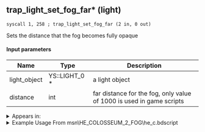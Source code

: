 ## trap_light_set_fog_far* (light)

`syscall 1, 258 ; trap_light_set_fog_far (2 in, 0 out)`

Sets the distance that the fog becomes fully opaque

#### Input parameters
| Name | Type | Description
|------|------|------------
| light_object   | YS::LIGHT_0 *   | a light object
| distance   | int   | far distance for the fog, only value of 1000 is used in game scripts




<details>
	<summary>Appears in:</summary>
| filename | Entity (obj)
|----------|-------------
| msn\HE_COLOSSEUM_2_FOG\he_c.bdscript       |           
| msn\HE_COLOSSEUM_6_FOG\he_c.bdscript       |           
| msn\HE_COL_2_10\he_c.bdscript       |           
| msn\HE_COL_4_9\he_c.bdscript       |           
| msn\HE_COL_6_10\he_c.bdscript       |           
| msn\HE_COL_8_30\he_c.bdscript       |           
| msn\HE_COL_8_6\he_c.bdscript       |           
| obj\B_CA000\b_ca.bdscript       | ((B) Illuminator)          
| obj\M_EX950\m_ex.bdscript       | ((M) Gambler)          

</details>

<details>
	<summary>Example Usage From msn\HE_COLOSSEUM_2_FOG\he_c.bdscript</summary>
```
L415:
 pushImm 1
 syscall 1, 181 ; trap_light_create (1 in, 1 out)
 popToSp 0
 pushFromFSp 0
 pushImm 1
 syscall 1, 182 ; trap_light_set_flag (2 in, 0 out)
 pushFromFSp 0
 pushImm 0
 pushImm 0
 pushImm 0
 pushImmf 40
 syscall 1, 183 ; trap_light_set_color (5 in, 0 out)
 pushImmf 30
 gosub 4, L503
 pushImm 1
 syscall 1, 181 ; trap_light_create (1 in, 1 out)
 popToSp 4
 pushFromFSp 4
 pushImmf 20
 syscall 1, 259 ; trap_light_set_fog_min (2 in, 0 out)
 pushFromFSp 4
 pushImmf 255
 syscall 1, 260 ; trap_light_set_fog_max (2 in, 0 out)
 pushFromFSp 4
 pushImmf 200
 syscall 1, 257 ; trap_light_set_fog_near (2 in, 0 out)
 pushFromFSp 4
 pushImmf 1000
 syscall 1, 258 ; trap_light_set_fog_far (2 in, 0 out)
 pushFromFSp 4
 pushImmf 40
 syscall 1, 251 ; trap_light_fadein (2 in, 0 out)
 pushImm 19393
 syscall 4, 4 ; trap_mission_information (1 in, 0 out)
 pushImmf 30
 gosub 4, L503
 ret
```
</details>

